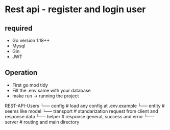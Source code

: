 # Rest api - register and login user

## required
- Go version 1.18++
- Mysql
- Gin
- JWT

## Operation
- First go mod tidy
- Fill the .env same with your database
- make run -> running the project

REST-API-Users
└── config          # load any config at .env.example
└── entity          # seems like model
└── transport       # standarization request from client and response data
└── helper         # response general, success and error
└── server          # routing and main directory
